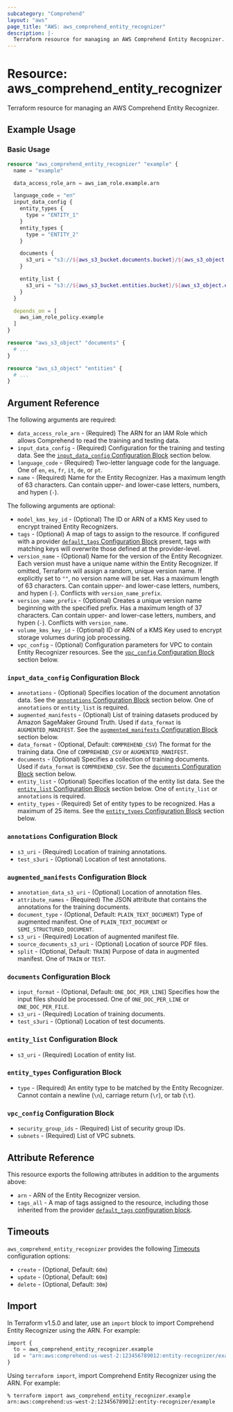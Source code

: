 ```yaml
---
subcategory: "Comprehend"
layout: "aws"
page_title: "AWS: aws_comprehend_entity_recognizer"
description: |-
  Terraform resource for managing an AWS Comprehend Entity Recognizer.
---
```


# Resource: aws_comprehend_entity_recognizer

Terraform resource for managing an AWS Comprehend Entity Recognizer.

## Example Usage

### Basic Usage

```terraform
resource "aws_comprehend_entity_recognizer" "example" {
  name = "example"

  data_access_role_arn = aws_iam_role.example.arn

  language_code = "en"
  input_data_config {
    entity_types {
      type = "ENTITY_1"
    }
    entity_types {
      type = "ENTITY_2"
    }

    documents {
      s3_uri = "s3://${aws_s3_bucket.documents.bucket}/${aws_s3_object.documents.id}"
    }

    entity_list {
      s3_uri = "s3://${aws_s3_bucket.entities.bucket}/${aws_s3_object.entities.id}"
    }
  }

  depends_on = [
    aws_iam_role_policy.example
  ]
}

resource "aws_s3_object" "documents" {
  # ...
}

resource "aws_s3_object" "entities" {
  # ...
}
```

## Argument Reference

The following arguments are required:

* `data_access_role_arn` - (Required) The ARN for an IAM Role which allows Comprehend to read the training and testing data.
* `input_data_config` - (Required) Configuration for the training and testing data.
  See the [`input_data_config` Configuration Block](#input_data_config-configuration-block) section below.
* `language_code` - (Required) Two-letter language code for the language.
  One of `en`, `es`, `fr`, `it`, `de`, or `pt`.
* `name` - (Required) Name for the Entity Recognizer.
  Has a maximum length of 63 characters.
  Can contain upper- and lower-case letters, numbers, and hypen (`-`).

The following arguments are optional:

* `model_kms_key_id` - (Optional) The ID or ARN of a KMS Key used to encrypt trained Entity Recognizers.
* `tags` - (Optional) A map of tags to assign to the resource. If configured with a provider [`default_tags` Configuration Block](/docs/providers/aws/index.html#default_tags-configuration-block) present, tags with matching keys will overwrite those defined at the provider-level.
* `version_name` - (Optional) Name for the version of the Entity Recognizer.
  Each version must have a unique name within the Entity Recognizer.
  If omitted, Terraform will assign a random, unique version name.
  If explicitly set to `""`, no version name will be set.
  Has a maximum length of 63 characters.
  Can contain upper- and lower-case letters, numbers, and hypen (`-`).
  Conflicts with `version_name_prefix`.
* `version_name_prefix` - (Optional) Creates a unique version name beginning with the specified prefix.
  Has a maximum length of 37 characters.
  Can contain upper- and lower-case letters, numbers, and hypen (`-`).
  Conflicts with `version_name`.
* `volume_kms_key_id` - (Optional) ID or ARN of a KMS Key used to encrypt storage volumes during job processing.
* `vpc_config` - (Optional) Configuration parameters for VPC to contain Entity Recognizer resources.
  See the [`vpc_config` Configuration Block](#vpc_config-configuration-block) section below.

### `input_data_config` Configuration Block

* `annotations` - (Optional) Specifies location of the document annotation data.
  See the [`annotations` Configuration Block](#annotations-configuration-block) section below.
  One of `annotations` or `entity_list` is required.
* `augmented_manifests` - (Optional) List of training datasets produced by Amazon SageMaker Ground Truth.
  Used if `data_format` is `AUGMENTED_MANIFEST`.
  See the [`augmented_manifests` Configuration Block](#augmented_manifests-configuration-block) section below.
* `data_format` - (Optional, Default: `COMPREHEND_CSV`) The format for the training data.
  One of `COMPREHEND_CSV` or `AUGMENTED_MANIFEST`.
* `documents` - (Optional) Specifies a collection of training documents.
  Used if `data_format` is `COMPREHEND_CSV`.
  See the [`documents` Configuration Block](#documents-configuration-block) section below.
* `entity_list` - (Optional) Specifies location of the entity list data.
  See the [`entity_list` Configuration Block](#entity_list-configuration-block) section below.
  One of `entity_list` or `annotations` is required.
* `entity_types` - (Required) Set of entity types to be recognized.
  Has a maximum of 25 items.
  See the [`entity_types` Configuration Block](#entity_types-configuration-block) section below.

### `annotations` Configuration Block

* `s3_uri` - (Required) Location of training annotations.
* `test_s3uri` - (Optional) Location of test annotations.

### `augmented_manifests` Configuration Block

* `annotation_data_s3_uri` - (Optional) Location of annotation files.
* `attribute_names` - (Required) The JSON attribute that contains the annotations for the training documents.
* `document_type` - (Optional, Default: `PLAIN_TEXT_DOCUMENT`) Type of augmented manifest.
  One of `PLAIN_TEXT_DOCUMENT` or `SEMI_STRUCTURED_DOCUMENT`.
* `s3_uri` - (Required) Location of augmented manifest file.
* `source_documents_s3_uri` - (Optional) Location of source PDF files.
* `split` - (Optional, Default: `TRAIN`) Purpose of data in augmented manifest.
  One of `TRAIN` or `TEST`.

### `documents` Configuration Block

* `input_format` - (Optional, Default: `ONE_DOC_PER_LINE`) Specifies how the input files should be processed.
  One of `ONE_DOC_PER_LINE` or `ONE_DOC_PER_FILE`.
* `s3_uri` - (Required) Location of training documents.
* `test_s3uri` - (Optional) Location of test documents.

### `entity_list` Configuration Block

* `s3_uri` - (Required) Location of entity list.

### `entity_types` Configuration Block

* `type` - (Required) An entity type to be matched by the Entity Recognizer.
  Cannot contain a newline (`\n`), carriage return (`\r`), or tab (`\t`).

### `vpc_config` Configuration Block

* `security_group_ids` - (Required) List of security group IDs.
* `subnets` - (Required) List of VPC subnets.

## Attribute Reference

This resource exports the following attributes in addition to the arguments above:

* `arn` - ARN of the Entity Recognizer version.
* `tags_all` - A map of tags assigned to the resource, including those inherited from the provider [`default_tags` configuration block](/docs/providers/aws/index.html#default_tags-configuration-block).

## Timeouts

`aws_comprehend_entity_recognizer` provides the following [Timeouts](https://developer.hashicorp.com/terraform/language/resources/syntax#operation-timeouts) configuration options:

* `create` - (Optional, Default: `60m`)
* `update` - (Optional, Default: `60m`)
* `delete` - (Optional, Default: `30m`)

## Import

In Terraform v1.5.0 and later, use an `import` block to import Comprehend Entity Recognizer using the ARN. For example:

```terraform
import {
  to = aws_comprehend_entity_recognizer.example
  id = "arn:aws:comprehend:us-west-2:123456789012:entity-recognizer/example"
}
```

Using `terraform import`, import Comprehend Entity Recognizer using the ARN. For example:

```console
% terraform import aws_comprehend_entity_recognizer.example arn:aws:comprehend:us-west-2:123456789012:entity-recognizer/example
```
